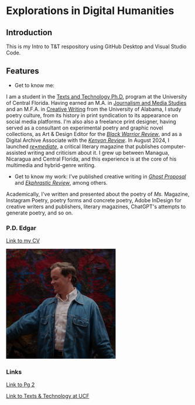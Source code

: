 
# Explorations in Digital Humanities

 
## Introduction 

This is my Intro to T&T respository using GitHub Desktop and Visual Studio Code. 

## Features 
- Get to know me:  

I am a student in the [Texts and Technology Ph.D.](cah.ucf.edu/textstech) program at the University of Central Florida. Having earned an M.A. in [Journalism and Media Studies](https://cis.ua.edu/departments/jcm/) and an M.F.A. in [Creative Writing](https://cw.english.ua.edu) from the University of Alabama, I study poetry culture, from its history in print syndication to its appearance on social media platforms. I'm also also a freelance print designer, having served as a consultant on experimental poetry and graphic novel collections, as Art & Design Editor for the [*Black Warrior Review*](bwr.ua.edu), and as a Digital Archive Associate with the [*Kenyon Review*](kenyonreview.org). In August 2024, I launched [*re•mediate*](remediatelitmag.xyz), a critical literary magazine that publishes computer-assisted writing and criticism about it. I grew up between Managua, Nicaragua and Central Florida, and this experience is at the core of his multimedia and hybrid-genre writing.

- Get to know my work: 
I've published creative writing in [*Ghost Proposal*](https://ghostproposal.com/PD-Edgar) and [*Ekphrastic Review*](https://www.ekphrastic.net/the-ekphrastic-review/at-least-18-photos-of-fish-by-p-d-edgar), among others. 

Academically, I've written and presented about the poetry of *Ms.* Magazine, Instagram Poetry, poetry forms and concrete poetry, Adobe InDesign for creative writers and publishers, literary magazines, ChatGPT's attempts to generate poetry, and so on. 


### P.D. Edgar 

[Link to my CV](PDEdgarCV.md)

<img src="HeadShotCopy.JPEG" alt="PD Edgar sketch" height=300px>

### Links
[Link to Pg 2](pg2.md)

[Link to Texts & Technology at UCF](https://cah.ucf.edu/textstech/)


<footer>

</footer>